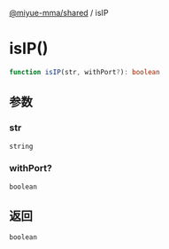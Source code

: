 [@miyue-mma/shared](../index.md) / isIP

# isIP()

```ts
function isIP(str, withPort?): boolean
```

## 参数

### str

`string`

### withPort?

`boolean`

## 返回

`boolean`
